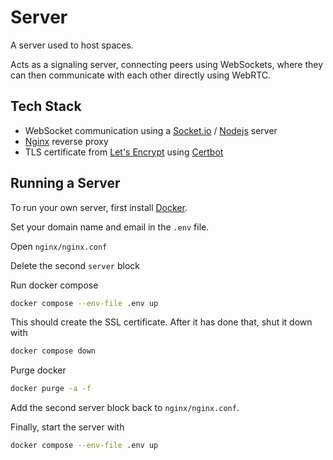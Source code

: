 # Server

A server used to host spaces.

Acts as a signaling server, connecting peers using WebSockets, where they can then communicate with each other directly using WebRTC.

## Tech Stack

- WebSocket communication using a [Socket.io](https://github.com/socketio/socket.io) / [Nodejs](https://nodejs.org/en/) server
- [Nginx](https://www.nginx.com/) reverse proxy
- TLS certificate from [Let's Encrypt](https://letsencrypt.org/) using [Certbot](https://github.com/certbot/certbot)

## Running a Server

To run your own server, first install [Docker](https://www.docker.com/get-started/).

Set your domain name and email in the `.env` file.

Open `nginx/nginx.conf`

Delete the second `server` block

Run docker compose

```bash
docker compose --env-file .env up
```

This should create the SSL certificate. After it has done that, shut it down with

```bash
docker compose down
```

Purge docker

```bash
docker purge -a -f
```

Add the second server block back to `nginx/nginx.conf`.

Finally, start the server with

```bash
docker compose --env-file .env up
```
